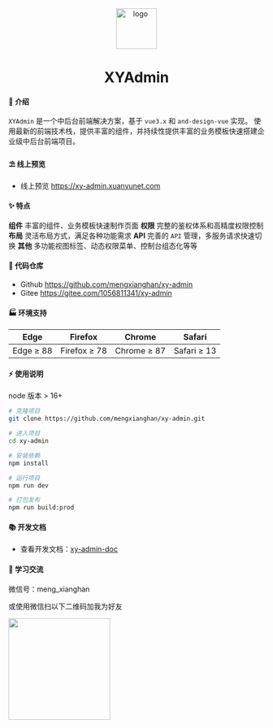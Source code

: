 <div align="center">
<img src="https://xy-admin.xuanyunet.com/images/logo.svg" alt="logo" height="80">

# XYAdmin

</div>

#### 🌈 介绍

`XYAdmin` 是一个中后台前端解决方案，基于 `vue3.x` 和 `and-design-vue` 实现。 使用最新的前端技术栈，提供丰富的组件，并持续性提供丰富的业务模板快速搭建企业级中后台前端项目。

#### ⛱️ 线上预览

- 线上预览 <a href="https://xy-admin.xuanyunet.com" target="_blank">https://xy-admin.xuanyunet.com</a>

#### ✨ 特点

**组件** 丰富的组件、业务模板快速制作页面
**权限** 完整的鉴权体系和高精度权限控制
**布局** 灵活布局方式，满足各种功能需求
**API** 完善的 `API` 管理，多服务请求快速切换
**其他** 多功能视图标签、动态权限菜单、控制台组态化等等

#### 💒 代码仓库

- Github <a href="https://github.com/mengxianghan/xy-admin" target="_blank">https://github.com/mengxianghan/xy-admin</a>
- Gitee <a href="https://gitee.com/1056811341/xy-admin" target="_blank">https://gitee.com/1056811341/xy-admin</a>

#### 🏭 环境支持

| Edge      | Firefox      | Chrome      | Safari      |
| --------- | ------------ | ----------- | ----------- |
| Edge ≥ 88 | Firefox ≥ 78 | Chrome ≥ 87 | Safari ≥ 13 |

#### ⚡ 使用说明

node 版本 > 16+

```bash
# 克隆项目
git clone https://github.com/mengxianghan/xy-admin.git

# 进入项目
cd xy-admin

# 安装依赖
npm install

# 运行项目
npm run dev

# 打包发布
npm run build:prod
```

#### 📚 开发文档

- 查看开发文档：<a href="http://xy-admin-docs.xuanyunet.com" target="_blank">xy-admin-doc</a>

#### 💯 学习交流

微信号：meng_xianghan

或使用微信扫以下二维码加我为好友

<img src="https://xy-admin.xuanyunet.com/images/wechat-qrcode.jpg" width="200" />
